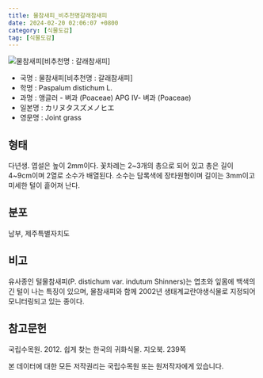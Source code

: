 ```yaml
---
title: 물참새피_비추천명갈래참새피
date: 2024-02-20 02:06:07 +0800
category: [식물도감]
tag: [식물도감]
---
```




![물참새피[비추천명 : 갈래참새피]](/fileUpload/plants/basic/Gramineae/Paspalum/430/430_1_th2.jpg)
- 국명 : 물참새피[비추천명 : 갈래참새피]
- 학명 : Paspalum distichum L.
- 과명 : 앵글러 - 벼과 (Poaceae) APG Ⅳ- 벼과 (Poaceae)
- 일본명 : カリヌタスズメノヒエ
- 영문명 : Joint grass


## 형태
다년생. 엽설은 높이 2mm이다. 꽃차례는 2~3개의 총으로 되어 있고 총은 길이 4~9cm이며 2열로 소수가 배열된다. 소수는 담록색에 장타원형이며 길이는 3mm이고 미세한 털이 흩어져 난다.
## 분포
남부, 제주특별자치도
## 비고
유사종인 털물참새피(P. distichum var. indutum Shinners)는 엽초와 잎몸에 백색의 긴 털이 나는 특징이 있으며, 물참새피와 함께 2002년 생태계교란야생식물로 지정되어 모니터링되고 있는 종이다.
## 참고문헌
국립수목원. 2012. 쉽게 찾는 한국의 귀화식물. 지오북. 239쪽






본 데이터에 대한 모든 저작권리는 국립수목원 또는 원저작자에게 있습니다.
